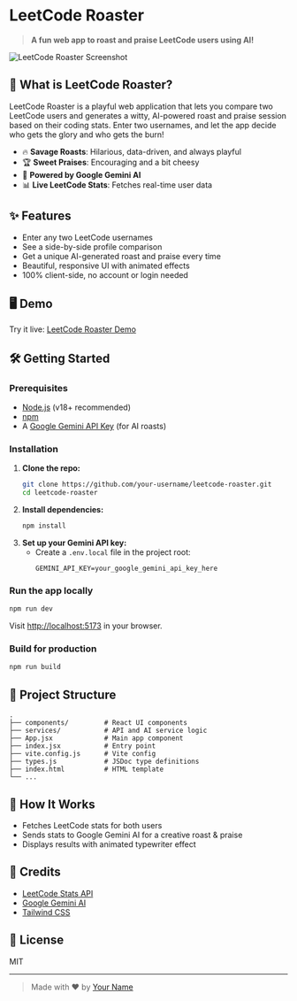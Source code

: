 # LeetCode Roaster

> **A fun web app to roast and praise LeetCode users using AI!**

![LeetCode Roaster Screenshot](screenshot.png)

## 🚀 What is LeetCode Roaster?
LeetCode Roaster is a playful web application that lets you compare two LeetCode users and generates a witty, AI-powered roast and praise session based on their coding stats. Enter two usernames, and let the app decide who gets the glory and who gets the burn!

- 🔥 **Savage Roasts**: Hilarious, data-driven, and always playful
- 🏆 **Sweet Praises**: Encouraging and a bit cheesy
- 🤖 **Powered by Google Gemini AI**
- 📊 **Live LeetCode Stats**: Fetches real-time user data

## ✨ Features
- Enter any two LeetCode usernames
- See a side-by-side profile comparison
- Get a unique AI-generated roast and praise every time
- Beautiful, responsive UI with animated effects
- 100% client-side, no account or login needed

## 🖥️ Demo
Try it live: [LeetCode Roaster Demo](https://your-demo-link.com)

## 🛠️ Getting Started

### Prerequisites
- [Node.js](https://nodejs.org/) (v18+ recommended)
- [npm](https://www.npmjs.com/)
- A [Google Gemini API Key](https://ai.google.dev/) (for AI roasts)

### Installation
1. **Clone the repo:**
   ```bash
   git clone https://github.com/your-username/leetcode-roaster.git
   cd leetcode-roaster
   ```
2. **Install dependencies:**
   ```bash
   npm install
   ```
3. **Set up your Gemini API key:**
   - Create a `.env.local` file in the project root:
     ```env
     GEMINI_API_KEY=your_google_gemini_api_key_here
     ```

### Run the app locally
```bash
npm run dev
```
Visit [http://localhost:5173](http://localhost:5173) in your browser.

### Build for production
```bash
npm run build
```

## 🧩 Project Structure
```
.
├── components/         # React UI components
├── services/           # API and AI service logic
├── App.jsx             # Main app component
├── index.jsx           # Entry point
├── vite.config.js      # Vite config
├── types.js            # JSDoc type definitions
├── index.html          # HTML template
└── ...
```

## 🤖 How It Works
- Fetches LeetCode stats for both users
- Sends stats to Google Gemini AI for a creative roast & praise
- Displays results with animated typewriter effect

## 🙏 Credits
- [LeetCode Stats API](https://leetcode-stats-api.herokuapp.com/)
- [Google Gemini AI](https://ai.google.dev/)
- [Tailwind CSS](https://tailwindcss.com/)

## 📄 License
MIT

---

> Made with ❤️ by [Your Name](https://github.com/your-username)
